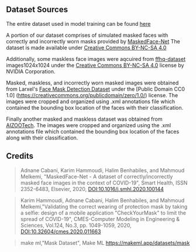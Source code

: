 ## Dataset Sources
The entire dataset used in model training can be found [here](https://drive.google.com/file/d/1MBNOfMDmNQiAKO7hnoCG2Q1u4wq0qa2D/view?usp=sharing)

A portion of our dataset comprises of simulated masked faces with correctly and incorrectly worn masks provided by [MaskedFace-Net](https://github.com/cabani/MaskedFace-Net)
The dataset is made available under [Creative Commons BY-NC-SA 4.0](https://creativecommons.org/licenses/by-nc-sa/4.0/)

Additionally, some maskless face images were aqcuired from [ffhq-dataset](https://github.com/NVlabs/ffhq-dataset) images1024x1024 under the [Creative Commons BY-NC-SA 4.0](https://creativecommons.org/licenses/by-nc-sa/4.0/) license by NVIDIA Corporation.

Masked, maskless, and incorrectly worn masked images were obtained from Larxel's [Face Mask Detection Dataset](https://www.kaggle.com/andrewmvd/face-mask-detection) under the [Public Domain CC0 1.0] (https://creativecommons.org/publicdomain/zero/1.0/) license. The images were cropped and organized using .xml annotations file which contained the bounding box location of the faces with their classification.

Finally another masked and maskless dataset was obtained from [AIZOOTech](https://github.com/AIZOOTech/FaceMaskDetection). The images were cropped and organized using the .xml annotations file which contained the bounding box location of the faces along with their classification.


## Credits
>Adnane Cabani, Karim Hammoudi, Halim Benhabiles, and Mahmoud Melkemi, "MaskedFace-Net - A dataset of correctly/incorrectly masked face images in the context of COVID-19", Smart Health, ISSN 2352-6483, Elsevier, 2020, <a href=https://doi.org/10.1016/j.smhl.2020.100144>DOI:10.1016/j.smhl.2020.100144</a>

>Karim Hammoudi, Adnane Cabani, Halim Benhabiles, and Mahmoud Melkemi,"Validating the correct wearing of protection mask by taking a selfie: design of a mobile application "CheckYourMask" to limit the spread of COVID-19", CMES-Computer Modeling in Engineering & Sciences, Vol.124, No.3, pp. 1049-1059, 2020, <a href=https://www.techscience.com/CMES/v124n3/39927>DOI:10.32604/cmes.2020.011663</a>

>make ml,"Mask Dataset", Make ML <a href=https://makeml.app/datasets/mask>https://makeml.app/datasets/mask</a>


